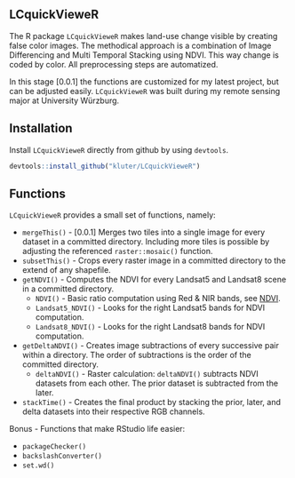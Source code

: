LCquickVieweR
---
The R package `LCquickVieweR` makes land-use change visible by creating false color images. 
The methodical approach is a combination of Image Differencing and Multi Temporal Stacking using NDVI.
This way change is coded by color. All preprocessing steps are automatized.

In this stage [0.0.1] the functions are customized for my latest project, but can be adjusted easily.
`LCquickVieweR` was built during my remote sensing major at University Würzburg.

## Installation
Install `LCquickVieweR` directly from github by using `devtools`.
``` r
devtools::install_github("kluter/LCquickVieweR")
```

## Functions
`LCquickVieweR` provides a small set of functions, namely:

* `mergeThis()` - [0.0.1] Merges two tiles into a single image for every dataset in a committed directory. 
Including more tiles is possible by adjusting the referenced `raster::mosaic()` function.
* `subsetThis()` - Crops every raster image in a committed directory to the extend of any shapefile.
* `getNDVI()` - Computes the NDVI for every Landsat5 and Landsat8 scene in a committed directory.
    - `NDVI()` - Basic ratio computation using Red & NIR bands, see [NDVI](https://en.wikipedia.org/wiki/Normalized_difference_vegetation_index). 
    - `Landsat5_NDVI()` - Looks for the right Landsat5 bands for NDVI computation.
    - `Landsat8_NDVI()` - Looks for the right Landsat8 bands for NDVI computation.
* `getDeltaNDVI()` - Creates image subtractions of every successive pair within a directory. The order of subtractions is the order of the committed directory.
    - `deltaNDVI()` - Raster calculation: `deltaNDVI()` subtracts NDVI datasets from each other. The prior dataset is subtracted from the later.
* `stackTime()` - Creates the final product by stacking the prior, later, and delta datasets into their respective RGB channels.

Bonus - Functions that make RStudio life easier:

-   `packageChecker()`
-   `backslashConverter()`
-   `set.wd()`

